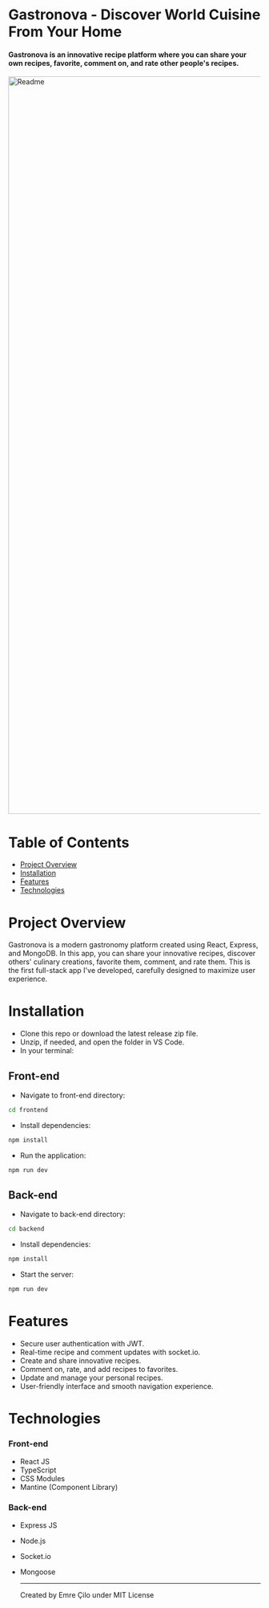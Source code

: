 # Gastronova - Discover World Cuisine From Your Home
#### Gastronova is an innovative recipe platform where you can share your own recipes, favorite, comment on, and rate other people's recipes.

<img width="1470" alt="Readme" src="https://github.com/user-attachments/assets/963cf38e-16c3-41ef-83ca-3671eb2e3b86">

# Table of Contents
- [Project Overview](#project-overview)
- [Installation](#installation)
- [Features](#features)
- [Technologies](#technologies)

# Project Overview
Gastronova is a modern gastronomy platform created using React, Express, and MongoDB. In this app, you can share your innovative recipes, discover others' culinary creations, favorite them, comment, and rate them. This is the first full-stack app I've developed, carefully designed to maximize user experience.

# Installation
- Clone this repo or download the latest release zip file.
- Unzip, if needed, and open the folder in VS Code.
- In your terminal:

## Front-end
- Navigate to front-end directory:
```sh
cd frontend
```

- Install dependencies:
```sh
npm install
```

- Run the application:
```sh
npm run dev
```

## Back-end
- Navigate to back-end directory:
```sh
cd backend
```
- Install dependencies:
```sh
npm install
```
- Start the server:
```sh
npm run dev
```

# Features
- Secure user authentication with JWT.
- Real-time recipe and comment updates with socket.io.
- Create and share innovative recipes.
- Comment on, rate, and add recipes to favorites.
- Update and manage your personal recipes.
- User-friendly interface and smooth navigation experience.

# Technologies
### Front-end
- React JS
- TypeScript
- CSS Modules
- Mantine (Component Library)

### Back-end
- Express JS
- Node.js
- Socket.io
- Mongoose

  

  ------------
  Created by Emre Çilo under MIT License
